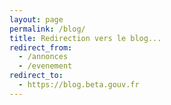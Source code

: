 ```yaml
---
layout: page
permalink: /blog/
title: Redirection vers le blog...
redirect_from:
  - /annonces
  - /evenement
redirect_to:
  - https://blog.beta.gouv.fr
---
```

